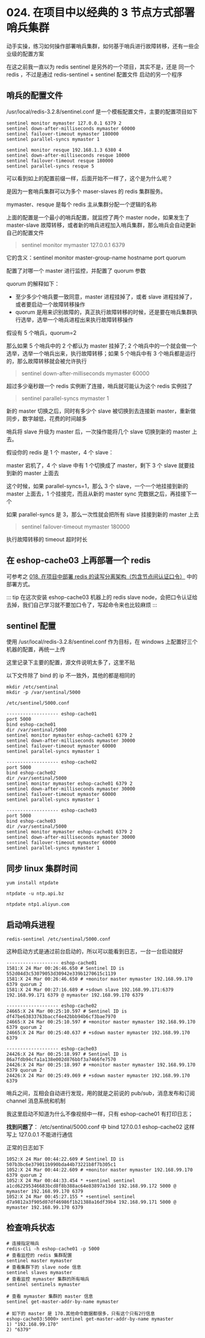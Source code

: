 # 024. 在项目中以经典的 3 节点方式部署哨兵集群
动手实操，练习如何操作部署哨兵集群，如何基于哨兵进行故障转移，还有一些企业级的配置方案

在这之前我一直以为 redis sentinel 是另外的一个项目，其实不是，还是 同一个 redis ，不过是通过 redis-sentinel + sentinel 配置文件 启动的另一个程序

## 哨兵的配置文件
/usr/local/redis-3.2.8/sentinel.conf 是一个模板配置文件，主要的配置项目如下

```
sentinel monitor mymaster 127.0.0.1 6379 2
sentinel down-after-milliseconds mymaster 60000
sentinel failover-timeout mymaster 180000
sentinel parallel-syncs mymaster 1

sentinel monitor resque 192.168.1.3 6380 4
sentinel down-after-milliseconds resque 10000
sentinel failover-timeout resque 180000
sentinel parallel-syncs resque 5
```

可以看到如上的配置前缀一样，后面开始不一样了，这个是为什么呢？

是因为一套哨兵集群可以为多个 maser-slaves 的 redis 集群服务。

mymaster、resque 是每个 redis 主从集群分配一个逻辑的名称

上面的配置是一个最小的哨兵配置，就监控了两个 master node，如果发生了 master-slave 故障转移，或者新的哨兵进程加入哨兵集群，那么哨兵会自动更新自己的配置文件

> sentinel monitor mymaster 127.0.0.1 6379

它的含义：sentinel monitor master-group-name hostname port quorum

配置了对哪一个 master 进行监控，并配置了 quorum 参数

quorum 的解释如下：

- 至少多少个哨兵要一致同意，master 进程挂掉了，或者 slave 进程挂掉了，或者要启动一个故障转移操作
- quorum 是用来识别故障的，真正执行故障转移的时候，还是要在哨兵集群执行选举，选举一个哨兵进程出来执行故障转移操作

假设有 5 个哨兵，quorum=2

那么如果 5 个哨兵中的 2 个都认为 master 挂掉了; 2 个哨兵中的一个就会做一个选举，选举一个哨兵出来，执行故障转移；如果 5 个哨兵中有 3 个哨兵都是运行的，那么故障转移就会被允许执行

> sentinel down-after-milliseconds mymaster 60000

超过多少毫秒跟一个 redis 实例断了连接，哨兵就可能认为这个 redis 实例挂了

> sentinel parallel-syncs mymaster 1

新的 master 切换之后，同时有多少个 slave 被切换到去连接新 master，重新做同步，数字越低，花费的时间越多

哨兵将 slave 升级为 master 后，一次操作能将几个 slave 切换到新的 master 上去。

假设你的 redis 是 1 个 master，4 个 slave：

master 宕机了，4 个 slave 中有 1 个切换成了 master，剩下 3 个 slave 就要挂到新的 master 上面去

这个时候，如果 parallel-syncs=1，那么 3 个 slave，一个一个地挂接到新的 master 上面去，1 个挂接完，而且从新的 master sync 完数据之后，再挂接下一个

如果 parallel-syncs 是 3，那么一次性就会把所有 slave 挂接到新的 master 上去

> sentinel failover-timeout mymaster 180000

执行故障转移的 timeout 超时时长

## 在 eshop-cache03 上再部署一个 redis
可参考之 [018. 在项目中部署 redis 的读写分离架构（包含节点间认证口令）](./018.md) 中的部署方式。

::: tip
在这次安装 eshop-cache03 机器上的 redis slave node，会把口令认证给去掉，我们自己学习就不要加口令了，写起命令来也比较麻烦
:::

## sentinel 配置

使用 /usr/local/redis-3.2.8/sentinel.conf 作为目标，在 windows 上配置好三个机器的配置，再统一上传

这里记录下主要的配置，源文件说明太多了，这里不贴

以下文件除了 bind 的 ip 不一致外，其他的都是相同的

```
mkdir /etc/sentinal
mkdir -p /var/sentinal/5000

/etc/sentinel/5000.conf

------------------- eshop-cache01
port 5000
bind eshop-cache01
dir /var/sentinal/5000
sentinel monitor mymaster eshop-cache01 6379 2
sentinel down-after-milliseconds mymaster 30000
sentinel failover-timeout mymaster 60000
sentinel parallel-syncs mymaster 1

------------------- eshop-cache02
port 5000
bind eshop-cache02
dir /var/sentinal/5000
sentinel monitor mymaster eshop-cache01 6379 2
sentinel down-after-milliseconds mymaster 30000
sentinel failover-timeout mymaster 60000
sentinel parallel-syncs mymaster 1

------------------- eshop-cache03
port 5000
bind eshop-cache03
dir /var/sentinal/5000
sentinel monitor mymaster eshop-cache01 6379 2
sentinel down-after-milliseconds mymaster 30000
sentinel failover-timeout mymaster 60000
sentinel parallel-syncs mymaster 1
```

## 同步 linux 集群时间
```
yum install ntpdate

ntpdate -u ntp.api.bz

ntpdate ntp1.aliyun.com
```
## 启动哨兵进程

```
redis-sentinel /etc/sentinal/5000.conf
```

这种启动方式是通过前台启动的，所以可以能看到日志，一台一台启动就好

```
------------------- eshop-cache01
1581:X 24 Mar 00:26:46.650 # Sentinel ID is 552d04d3c53079053d30942e339b1270615c1139
1581:X 24 Mar 00:26:46.650 # +monitor master mymaster 192.168.99.170 6379 quorum 2
1581:X 24 Mar 00:27:16.689 # +sdown slave 192.168.99.171:6379 192.168.99.171 6379 @ mymaster 192.168.99.170 6379

------------------- eshop-cache02
24665:X 24 Mar 00:25:10.597 # Sentinel ID is df47be63833763baccf4e42bbb94b6cf3bae7970
24665:X 24 Mar 00:25:10.597 # +monitor master mymaster 192.168.99.170 6379 quorum 2
24665:X 24 Mar 00:25:40.637 # +sdown master mymaster 192.168.99.170 6379

------------------- eshop-cache03
24426:X 24 Mar 00:25:18.997 # Sentinel ID is 86a7fdb94cfa1a138e002d876bbf3a7466fe7570
24426:X 24 Mar 00:25:18.997 # +monitor master mymaster 192.168.99.170 6379 quorum 2
24426:X 24 Mar 00:25:49.069 # +sdown master mymaster 192.168.99.170 6379
```

哨兵之间，互相会自动进行发现，用的就是之前说的 pub/sub，消息发布和订阅 channel 消息系统和机制

我这里启动不知道为什么不像视频中一样，只有 eshop-cache01 有打印日志；

**找到问题了**： /etc/sentinal/5000.conf 中 bind 127.0.0.1 eshop-cache02 这样写上 127.0.0.1 不能进行通信

正常的日志如下

```
1052:X 24 Mar 00:44:22.609 # Sentinel ID is 507b3bc6e379011b990bda44b73221b8f7b305c1
1052:X 24 Mar 00:44:22.609 # +monitor master mymaster 192.168.99.170 6379 quorum 2
1052:X 24 Mar 00:44:33.454 * +sentinel sentinel a1cd62295346683bcd8f8b388ac64e83897a13dd 192.168.99.172 5000 @ mymaster 192.168.99.170 6379
1052:X 24 Mar 00:45:27.155 * +sentinel sentinel d7a9812a3f905d07df46986f1b21388a16df39b4 192.168.99.171 5000 @ mymaster 192.168.99.170 6379
```

## 检查哨兵状态

```
# 连接指定哨兵
redis-cli -h eshop-cache01 -p 5000
# 查看监控的 redis 集群配置
sentinel master mymaster
# 查看集群下的 slave node 信息
sentinel slaves mymaster
# 查看监控 mymaster 集群的所有哨兵
sentinel sentinels mymaster

# 查看 mymaster 集群的 master 信息
sentinel get-master-addr-by-name mymaster

# 如下的 master 是 170.其他命令数据都很多，只有这个只有2行信息
eshop-cache03:5000> sentinel get-master-addr-by-name mymaster
1) "192.168.99.170"
2) "6379"
```


<iframe  height="500px" width="100%" frameborder=0 allowfullscreen="true" :src="$withBase('/ads.html')"></iframe>
